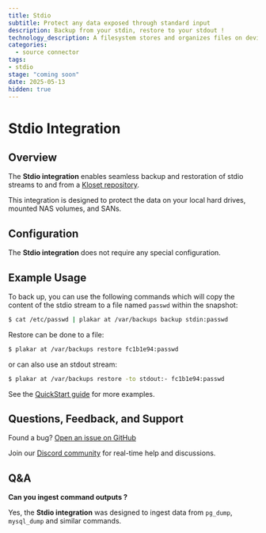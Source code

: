 ```yaml
---
title: Stdio
subtitle: Protect any data exposed through standard input
description: Backup from your stdin, restore to your stdout !
technology_description: A filesystem stores and organizes files on devices like hard drives or mounted NAS volumes.
categories:
  - source connector
tags:
- stdio
stage: "coming soon"
date: 2025-05-13
hidden: true
---
```


# Stdio Integration

## Overview

The **Stdio integration** enables seamless backup and restoration of stdio streams to and from a [Kloset repository](/posts/2025-04-29/kloset-the-immutable-data-store/).

This integration is designed to protect the data on your local hard drives, mounted NAS volumes, and SANs.

## Configuration

The **Stdio integration** does not require any special configuration.

## Example Usage

To back up, you can use the following commands which will copy the content of the stdio stream to a file named `passwd` within the snapshot:

```sh
$ cat /etc/passwd | plakar at /var/backups backup stdin:passwd
```

Restore can be done to a file:

```sh
$ plakar at /var/backups restore fc1b1e94:passwd
```

or can also use an stdout stream:

```sh
$ plakar at /var/backups restore -to stdout:- fc1b1e94:passwd
```




See the [QuickStart guide](https://docs.plakar.io/en/quickstart/index.html) for more examples.

## Questions, Feedback, and Support

Found a bug? [Open an issue on GitHub](https://github.com/PlakarKorp/plakar/issues/new?title=Bug%20report%20on%20Filesystem%20integration&body=Please%20provide%20a%20detailed%20description%20of%20the%20issue.%0A%0A**Plakar%20version**)

Join our [Discord community](https://discord.gg/uuegtnF2Q5) for real-time help and discussions.

## Q&A

**Can you ingest command outputs ?**

Yes, the **Stdio integration** was designed to ingest data from `pg_dump`, `mysql_dump` and similar commands.
